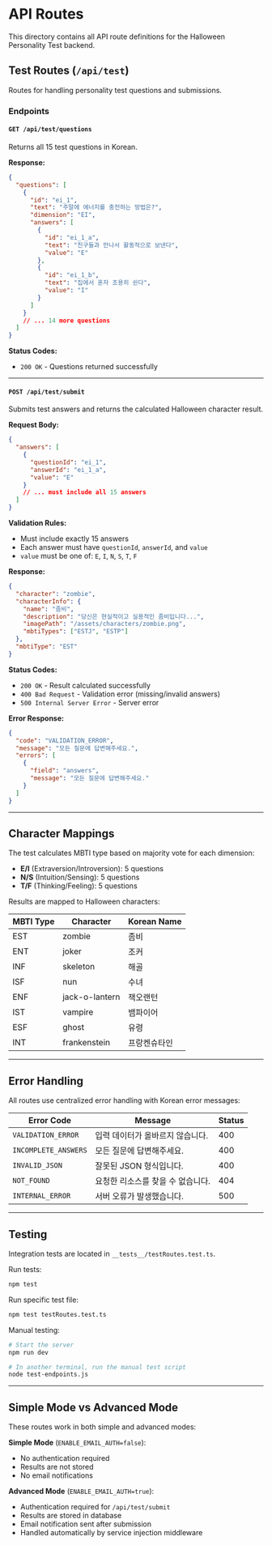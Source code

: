 # API Routes

This directory contains all API route definitions for the Halloween Personality Test backend.

## Test Routes (`/api/test`)

Routes for handling personality test questions and submissions.

### Endpoints

#### `GET /api/test/questions`

Returns all 15 test questions in Korean.

**Response:**
```json
{
  "questions": [
    {
      "id": "ei_1",
      "text": "주말에 에너지를 충전하는 방법은?",
      "dimension": "EI",
      "answers": [
        {
          "id": "ei_1_a",
          "text": "친구들과 만나서 활동적으로 보낸다",
          "value": "E"
        },
        {
          "id": "ei_1_b",
          "text": "집에서 혼자 조용히 쉰다",
          "value": "I"
        }
      ]
    }
    // ... 14 more questions
  ]
}
```

**Status Codes:**
- `200 OK` - Questions returned successfully

---

#### `POST /api/test/submit`

Submits test answers and returns the calculated Halloween character result.

**Request Body:**
```json
{
  "answers": [
    {
      "questionId": "ei_1",
      "answerId": "ei_1_a",
      "value": "E"
    }
    // ... must include all 15 answers
  ]
}
```

**Validation Rules:**
- Must include exactly 15 answers
- Each answer must have `questionId`, `answerId`, and `value`
- `value` must be one of: `E`, `I`, `N`, `S`, `T`, `F`

**Response:**
```json
{
  "character": "zombie",
  "characterInfo": {
    "name": "좀비",
    "description": "당신은 현실적이고 실용적인 좀비입니다...",
    "imagePath": "/assets/characters/zombie.png",
    "mbtiTypes": ["ESTJ", "ESTP"]
  },
  "mbtiType": "EST"
}
```

**Status Codes:**
- `200 OK` - Result calculated successfully
- `400 Bad Request` - Validation error (missing/invalid answers)
- `500 Internal Server Error` - Server error

**Error Response:**
```json
{
  "code": "VALIDATION_ERROR",
  "message": "모든 질문에 답변해주세요.",
  "errors": [
    {
      "field": "answers",
      "message": "모든 질문에 답변해주세요."
    }
  ]
}
```

---

## Character Mappings

The test calculates MBTI type based on majority vote for each dimension:
- **E/I** (Extraversion/Introversion): 5 questions
- **N/S** (Intuition/Sensing): 5 questions
- **T/F** (Thinking/Feeling): 5 questions

Results are mapped to Halloween characters:

| MBTI Type | Character | Korean Name |
|-----------|-----------|-------------|
| EST | zombie | 좀비 |
| ENT | joker | 조커 |
| INF | skeleton | 해골 |
| ISF | nun | 수녀 |
| ENF | jack-o-lantern | 잭오랜턴 |
| IST | vampire | 뱀파이어 |
| ESF | ghost | 유령 |
| INT | frankenstein | 프랑켄슈타인 |

---

## Error Handling

All routes use centralized error handling with Korean error messages:

| Error Code | Message | Status |
|------------|---------|--------|
| `VALIDATION_ERROR` | 입력 데이터가 올바르지 않습니다. | 400 |
| `INCOMPLETE_ANSWERS` | 모든 질문에 답변해주세요. | 400 |
| `INVALID_JSON` | 잘못된 JSON 형식입니다. | 400 |
| `NOT_FOUND` | 요청한 리소스를 찾을 수 없습니다. | 404 |
| `INTERNAL_ERROR` | 서버 오류가 발생했습니다. | 500 |

---

## Testing

Integration tests are located in `__tests__/testRoutes.test.ts`.

Run tests:
```bash
npm test
```

Run specific test file:
```bash
npm test testRoutes.test.ts
```

Manual testing:
```bash
# Start the server
npm run dev

# In another terminal, run the manual test script
node test-endpoints.js
```

---

## Simple Mode vs Advanced Mode

These routes work in both simple and advanced modes:

**Simple Mode** (`ENABLE_EMAIL_AUTH=false`):
- No authentication required
- Results are not stored
- No email notifications

**Advanced Mode** (`ENABLE_EMAIL_AUTH=true`):
- Authentication required for `/api/test/submit`
- Results are stored in database
- Email notification sent after submission
- Handled automatically by service injection middleware


